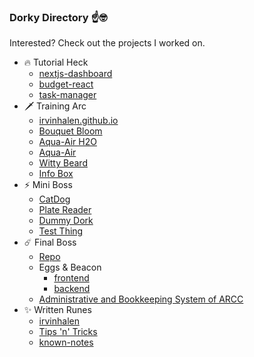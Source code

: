 ### Dorky Directory ☝️🤓

Interested? Check out the projects I worked on.

- 🔥 Tutorial Heck
  - [nextjs-dashboard](https://github.com/irvinhalen/nextjs-dashboard)
  - [budget-react](https://github.com/irvinhalen/budget-react)
  - [task-manager](https://github.com/irvinhalen/task-manager)
- 🗡️ Training Arc
  - [irvinhalen.github.io](https://github.com/irvinhalen/irvinhalen.github.io)
  - [Bouquet Bloom](https://github.com/irvinhalen/bouquet-bloom)
  - [Aqua-Air H2O](https://github.com/irvinhalen/aqua-air-h2o)
  - [Aqua-Air](https://github.com/irvinhalen/aqua-air)
  - [Witty Beard](https://github.com/irvinhalen/witty-beard)
  - [Info Box](https://github.com/irvinhalen/info-box)
- ⚡ Mini Boss
  - [CatDog](https://github.com/irvinhalen/cat-dog)
  - [Plate Reader](https://github.com/richlim16/plate_reader)
  - [Dummy Dork](https://github.com/irvinhalen/dummy-dork)
  - [Test Thing](https://github.com/irvinhalen/test-thing)
- ☄️ Final Boss
  - [Repo](https://github.com/whitecatbeluga/workout-tracking-application)
  - Eggs & Beacon
    - [frontend](https://github.com/irvinhalen/eggs-n-beacon)
    - [backend](https://github.com/irvinhalen/enb_backend)
  - [Administrative and Bookkeeping System of ARCC](https://github.com/irvinhalen/arccinc)
- ✨ Written Runes
  - [irvinhalen](https://github.com/irvinhalen/irvinhalen)
  - [Tips 'n' Tricks](https://github.com/irvinhalen/tips-n-tricks)
  - [known-notes](https://github.com/irvinhalen/known-notes)
